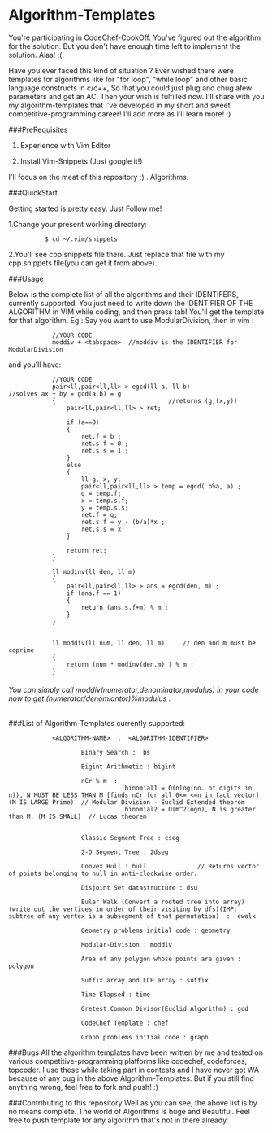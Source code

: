 # Algorithm-Templates
You're participating in CodeChef-CookOff. You've figured out the algorithm for the solution. But you don't have enough time left to implement the solution. Alas! :(. 

Have you ever faced this kind of situation ? Ever wished there were templates for algorithms like for "for loop", "while loop" and other basic language constructs in c/c++, So that you could just plug and chug afew parameters and get an AC. Then your wish is fulfilled now. I'll share with you my algorithm-templates that I've developed in my short and sweet competitive-programming career! I'll add more as I'll learn more! :)

###PreRequisites

1. Experience with Vim Editor

2. Install Vim-Snippets (Just google it!)

I'll focus on the meat of this repository ;) . Algorithms.


###QuickStart

Getting started is pretty easy. Just Follow me!

1.Change your present working directory:
            
              $ cd ~/.vim/snippets
              
2.You'll see cpp.snippets file there. Just replace that file with my cpp.snippets file(you can get it from above).

###Usage

Below is the complete list of all the algorithms and their IDENTIFERS,  currently supported. You just need to write down the IDENTIFIER OF THE ALGORITHM in VIM while coding, and then press tab! You'll get the template for that algorithm. 
Eg : Say you want to use ModularDivision, then in vim :

                //YOUR CODE
                moddiv + <tabspace>  //moddiv is the IDENTIFIER for ModularDivision
              
and you'll have:

                //YOUR CODE
              	pair<ll,pair<ll,ll> > egcd(ll a, ll b)				//solves ax + by = gcd(a,b) = g
              	{								//returns (g,(x,y))
              		pair<ll,pair<ll,ll> > ret;
              
              		if (a==0)
              		{
              			ret.f = b ;
              			ret.s.f = 0 ;
              			ret.s.s = 1 ;
              		}
              		else
              		{
              			ll g, x, y;
              			pair<ll,pair<ll,ll> > temp = egcd( b%a, a) ;
              			g = temp.f;
              			x = temp.s.f;
              			y = temp.s.s;
              			ret.f = g;
              			ret.s.f = y - (b/a)*x ;
              			ret.s.s = x;
              		}
              
              		return ret;
              	}
              
              	ll modinv(ll den, ll m)
              	{
              		pair<ll,pair<ll,ll> > ans = egcd(den, m) ;
              		if (ans.f == 1)
              		{
              			return (ans.s.f+m) % m ;
              		}
              	}
              
              
              	ll moddiv(ll num, ll den, ll m)		// den and m must be coprime
              	{
              		return (num * modinv(den,m) ) % m ;
              	}

######      You can simply call moddiv(numerator,denominator,modulus) in your code now to get (numerator/denomiantor)%modulus .

###List of Algorithm-Templates currently supported:

                <ALGORITHM-NAME>  :  <ALGORITHM-IDENTIFIER>  

      					Binary Search :  bs
      					
      					Bigint Arithmetic : bigint
      					
      					nCr % m  : 
      								binomial1 = O(nlog(no. of digits in n)), N MUST BE LESS THAN M [finds nCr for all 0<=r<=n in fact vector] (M IS LARGE Prime)  // Modular Division - Euclid Extended theorem 
      								binomial2 = O(m^2logn), N is greater than M. (M IS SMALL)  // Lucas theorem
      
      
      					Classic Segment Tree : cseg
      					
      					2-D Segment Tree : 2dseg
      
      					Convex Hull : hull              // Returns vector of points belonging to hull in anti-clockwise order.
      
      					Disjoint Set datastructure : dsu
      
      					Euler Walk (Convert a rooted tree into array)(write out the vertices in order of their visiting by dfs)(IMP: subtree of any vertex is a subsegment of that permutation)  :  ewalk
      					
      					Geometry problems initial code : geometry
      
      					Modular-Division : moddiv 
      
      					Area of any polygon whose points are given : polygon
      
      					Suffix array and LCP array : suffix
      
      					Time Elapsed : time
      					
      					Gretest Common Divisor(Euclid Algorithm) : gcd

                        CodeChef Template : chef
                
                        Graph problems initial code : graph


###Bugs
All the algorithm templates have been written by me and tested on various competitive-programming platforms like codechef, codeforces, topcoder. I use these while taking part in contests and I have never got WA because of any bug in the above Algorithm-Templates. But if you still find anything wrong, feel free to fork and push! :)

###Contributing to this repository
Well as you can see, the above list is by no means complete. The world of Algorithms is huge and Beautiful. Feel free to push template for any algorithm that's not in there already.
